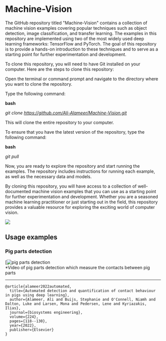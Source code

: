 # Machine-Vision
The GitHub repository titled "Machine-Vision" contains a collection of machine vision examples covering popular techniques such as object detection, image classification, and transfer learning. The examples in this repository are implemented using two of the most widely used deep learning frameworks: TensorFlow and PyTorch. The goal of this repository is to provide a hands-on introduction to these techniques and to serve as a starting point for further experimentation and development.

To clone this repository, you will need to have Git installed on your computer. Here are the steps to clone this repository:

Open the terminal or command prompt and navigate to the directory where you want to clone the repository.

Type the following command:

**bash**

_git clone https://github.com/Ali-Alameer/Machine-Vision.git_

This will clone the entire repository to your computer.

To ensure that you have the latest version of the repository, type the following command:

**bash**

_git pull_

Now, you are ready to explore the repository and start running the examples. The repository includes instructions for running each example, as well as the necessary data and models.

By cloning this repository, you will have access to a collection of well-documented machine vision examples that you can use as a starting point for further experimentation and development. Whether you are a seasoned machine learning practitioner or just starting out in the field, this repository provides a valuable resource for exploring the exciting world of computer vision.

![](https://imageio.forbes.com/specials-images/imageserve/5da005827fa7e00007cb3db4/0x0.jpg?format=jpg&width=1200)

## Usage examples

### Pig parts detection 


[![pig parts detection](https://www.youtube.com/shorts/5PXXEmNRAiU)  
*Video of pig parts detection which measure the contacts between pig parts 

---
```
@article{alameer2022automated,
  title={Automated detection and quantification of contact behaviour in pigs using deep learning},
  author={Alameer, Ali and Buijs, Stephanie and O'Connell, Niamh and Dalton, Luke and Larsen, Mona and Pedersen, Lene and Kyriazakis, Ilias},
  journal={biosystems engineering},
  volume={224},
  pages={118--130},
  year={2022},
  publisher={Elsevier}
}
```
